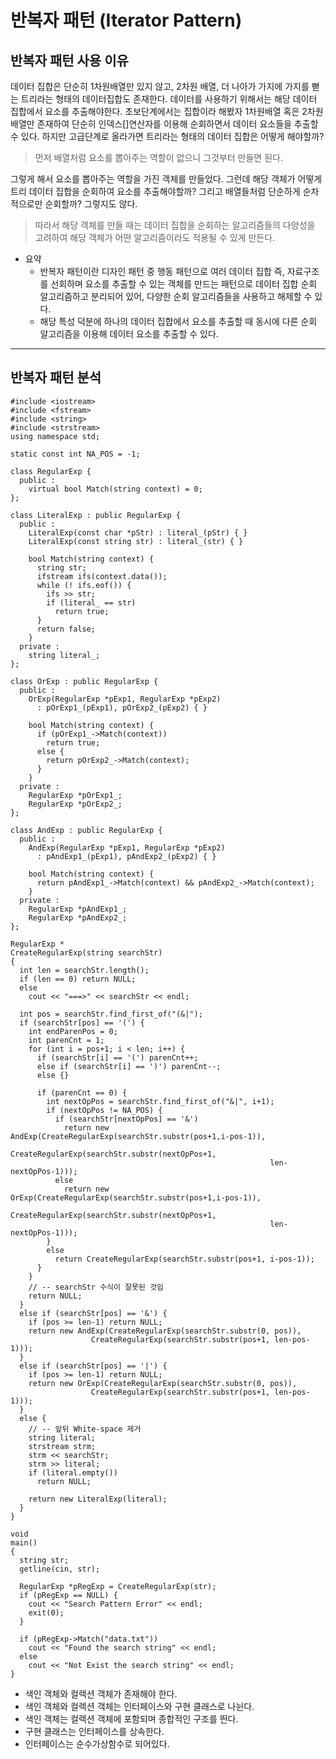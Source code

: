반복자 패턴 (Iterator Pattern)   
=============      
## 반복자 패턴 사용 이유   
데이터 집합은 단순히 1차원배열만 있지 않고, 2차원 배열, 더 나아가 가지에 가지를 뻗는 트리라는 형태의 데이터집합도 존재한다. 데이터를 사용하기 위해서는 해당 데이터 집합에서 요소를 추출해야한다. 초보단계에서는 집합이라 해봤자 1차원배열 혹은 2차원 배열만 존재하여 단순히 인덱스[]연산자를 이용해 순회하면서 데이터 요소들을 추출할 수 있다.  하지만 고급단계로 올라가면 트리라는 형태의 데이터 집합은 어떻게 해야할까? 
> 먼저 배열처럼 요소를 뽑아주는 역할이 없으니 그것부터 만들면 된다.
   
그렇게 해서 요소를 뽑아주는 역할을 가진 객체를 만들었다. 그런데 해당 객체가 어떻게 트리 데이터 집합을 순회하여 요소를 추출해야할까? 그리고 배열들처럼 단순하게 순차적으로만 순회할까? 그렇지도 않다.   
> 따라서 해당 객체를 만들 때는 데이터 집합을 순회하는 알고리즘들의 다양성을 고려하여 해당 객체가 어떤 알고리즘이라도 적용될 수 있게 만든다.   

- 요약
  - 반복자 패턴이란 디자인 패턴 중 행동 패턴으로 여러 데이터 집합 즉, 자료구조를 선회하며 요소를 추출할 수 있는 객체를 만드는 패턴으로 데이터 집합 순회 알고리즘하고 분리되어 있어, 다양한 순회 알고리즘들을 사용하고 해제할 수 있다.
  - 해당 특성 덕분에 하나의 데이터 집합에서 요소를 추출할 때 동시에 다른 순회 알고리즘을 이용해 데이터 요소를 추출할 수 있다.  

-------------
## 반복자 패턴 분석   
```
#include <iostream>
#include <fstream>
#include <string>
#include <strstream>
using namespace std;

static const int NA_POS = -1;

class RegularExp {
  public :
    virtual bool Match(string context) = 0;
};

class LiteralExp : public RegularExp {
  public :
    LiteralExp(const char *pStr) : literal_(pStr) { }
    LiteralExp(const string str) : literal_(str) { }

    bool Match(string context) {
      string str;
      ifstream ifs(context.data());
      while (! ifs.eof()) {
        ifs >> str;
        if (literal_ == str) 
          return true;
      }
      return false;
    }
  private :
    string literal_;
};

class OrExp : public RegularExp {
  public :
    OrExp(RegularExp *pExp1, RegularExp *pExp2)
      : pOrExp1_(pExp1), pOrExp2_(pExp2) { }

    bool Match(string context) {
      if (pOrExp1_->Match(context))
        return true;
      else {
        return pOrExp2_->Match(context);
      }
    }
  private :
    RegularExp *pOrExp1_;
    RegularExp *pOrExp2_;
};

class AndExp : public RegularExp {
  public : 
    AndExp(RegularExp *pExp1, RegularExp *pExp2)
      : pAndExp1_(pExp1), pAndExp2_(pExp2) { }

    bool Match(string context) {
      return pAndExp1_->Match(context) && pAndExp2_->Match(context);
    }
  private :
    RegularExp *pAndExp1_;
    RegularExp *pAndExp2_;
};

RegularExp * 
CreateRegularExp(string searchStr)
{
  int len = searchStr.length();
  if (len == 0) return NULL;
  else 
    cout << "===>" << searchStr << endl;

  int pos = searchStr.find_first_of("(&|");
  if (searchStr[pos] == '(') {
    int endParenPos = 0;
    int parenCnt = 1;
    for (int i = pos+1; i < len; i++) {
      if (searchStr[i] == '(') parenCnt++;
      else if (searchStr[i] == ')') parenCnt--;
      else {}

      if (parenCnt == 0) {
        int nextOpPos = searchStr.find_first_of("&|", i+1);
        if (nextOpPos != NA_POS) {
          if (searchStr[nextOpPos] == '&') 
            return new AndExp(CreateRegularExp(searchStr.substr(pos+1,i-pos-1)),
                          CreateRegularExp(searchStr.substr(nextOpPos+1, 
                                                          len-nextOpPos-1)));
          else 
            return new OrExp(CreateRegularExp(searchStr.substr(pos+1,i-pos-1)),
                          CreateRegularExp(searchStr.substr(nextOpPos+1, 
                                                          len-nextOpPos-1)));
        }
        else
          return CreateRegularExp(searchStr.substr(pos+1, i-pos-1));
      }
    }
    // -- searchStr 수식이 잘못된 것임
    return NULL;
  }
  else if (searchStr[pos] == '&') {
    if (pos >= len-1) return NULL;
    return new AndExp(CreateRegularExp(searchStr.substr(0, pos)), 
                  CreateRegularExp(searchStr.substr(pos+1, len-pos-1)));
  }
  else if (searchStr[pos] == '|') {
    if (pos >= len-1) return NULL;
    return new OrExp(CreateRegularExp(searchStr.substr(0, pos)), 
                  CreateRegularExp(searchStr.substr(pos+1, len-pos-1)));
  }
  else {
    // -- 앞뒤 White-space 제거
    string literal;
    strstream strm;
    strm << searchStr;
    strm >> literal;
    if (literal.empty())
      return NULL;

    return new LiteralExp(literal);
  }
}

void
main()
{
  string str;
  getline(cin, str);

  RegularExp *pRegExp = CreateRegularExp(str);
  if (pRegExp == NULL) {
    cout << "Search Pattern Error" << endl;
    exit(0);
  }

  if (pRegExp->Match("data.txt"))
    cout << "Found the search string" << endl;
  else
    cout << "Not Exist the search string" << endl;
}
```
- 색인 객체와 컬렉션 객체가 존재해야 한다.   
- 색인 객체와 컬렉션 객체는 인터페이스와 구현 클래스로 나뉜다.   
- 색인 객체는 컬렉션 객체에 포함되며 종합적인 구조를 띈다.   
- 구현 클래스는 인터페이스를 상속한다.   
- 인터페이스는 순수가상함수로 되어있다.   
